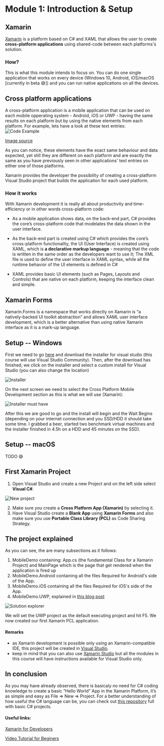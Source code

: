 # Module 1: Introduction & Setup

## Xamarin
[Xamarin](https://www.xamarin.com/) is a platform based on C# and XAML that allows the user to create **cross-platform applications** using shared-code between each platforms's solution.


### How? 
This is what this module intends to focus on. You can do one single application that works on every device (Windows 10, Android, iOS/macOS [currently in beta :sweat_smile:]) and you can run native applications on all the devices.

## Cross platform applications
A cross-platform application is a mobile application that can be used on each mobile opperating system - Android, iOS or UWP - having the same results on each platform but by using the native elements from each platform.
For example, lets have a look at these text entries:
![Code Example](https://github.com/microsoft-dx/xamarin-fundamentals-ui/blob/master/Images/xamarin-entry.png?raw=true)

[Image source](http://ammras.elmapharmamarketing.in/content/images/pages/forms/example-app.png)

As you can notice, these elements have the exact same behaviour and data expected, yet still they are different on each platform and are exactly the same as you have previously seen in other applications' text entries on either one of those platforms.

Xamarin provides the developer the possibility of creating a cross-platform Visual Studio project that builds the application for each used platform.

### How it works
With Xamarin development it is really all about productivity and time-efficiency or in other words cross-platform code:

- As a mobile application shows data, on the back-end part, C# provides the core’s cross-platform code that modelates the data shown in the user interface.
- As the back-end part is created using C# which provides the core’s cross-platform functionality, the UI (User Interface) is created using XAML, which is **a declarative markup language** - meaning that the code is written in the same order as the developers want to use it;
The XML file is used to define the user interface in XAML syntax,  while all  the  runtime  behavior  of  the  UI  elements  is  defined  in  C#

- XAML provides basic UI elements (such as Pages, Layouts and Controls) that are native on each platform, keeping the interface clean and simple.


## Xamarin Forms
Xamarin.Forms is a namespace that works directly on Xamarin is “a natively-backed UI toolkit abstraction” and allows XAML user interface development, which  is  a  better  alternative  than  using  native  Xamarin  interface as it is a mark-up language.

## Setup -- Windows
First we need to go [here](https://www.visualstudio.com/downloads/) and download the installer for visual studio (this course will use Visual Studio Community). Then, after the download has finished, we click on the installer and select a custom install for Visual Studio (you can also change the location)

![Installer](https://github.com/microsoft-dx/xamarin-fundamentals-ui/blob/master/Images/installer.jpg?raw=true)

On the next screen we need to select the Cross Platform Mobile Development section as this is what we will use (Xamarin):

![Installer must have](https://github.com/microsoft-dx/xamarin-fundamentals-ui/blob/master/Images/installer-must-have.jpg?raw=true)

After this we are good to go and the install will begin and the Wait Begins (depending on your internet connection and you SSD/HDD it should take some time. I grabbed a beer, started two benchmark virtual machines and the installer finished in 4.5h on a HDD and 45 minutes on the SSD).

## Setup -- macOS

TODO :sweat_smile:

## First Xamarin Project

1. Open Visual Studio and create a new Project and on the left side select **Visual C#**.

![New project](https://github.com/microsoft-dx/xamarin-fundamentals-ui/blob/master/Images/new-project.PNG?raw=true)

2. Make sure you create a __Cross Platform App (Xamarin)__ by selecting it.
3. Have Visual Studio create a **Blank App** using **Xamarin Forms** and also make sure you use **Portable Class Library (PCL)** as Code Sharing Strategy.

## The project explained

As you can see, the are many subsections as it follows: 

1. MobileDemo containing: App.cs (the fundamental Class for a Xamarin Project) and MainPage which is the page that get rendered when the application is fired up
2. MobileDemo.Android containing all the files Required for Android's side of the App.
3. MobileDemo.iOS containing all the files Required for iOS's side of the App. 
4. MobileDemo.UWP, explained in [this blog post](https://laurentiu.microsoft.pub.ro/2016/04/03/hello-universal-windows-platform/)

![Solution explorer](https://github.com/microsoft-dx/xamarin-fundamentals-ui/blob/master/Images/solution_explorer.PNG?raw=true)

We will set the UWP project as the default executing project and hit F5. We now created our first Xamarin PCL application.

#### Remarks
- as Xamarin development is possible only using an Xamarin-compatible IDE, this project will be created in [Visual Studio](https://www.visualstudio.com/).
- keep in mind that you can also use [Xamarin Studio](https://developer.xamarin.com/guides/cross-platform/xamarin-studio/) but all the modules in this course will have instructions available for Visual Studio only.

## In conclusion

As you may have already observed, there is basicaly no need for C# coding knowledge to create a basic “Hello World” App in the Xamarin Platform, it’s as simple and easy as File => New => Project. For a better understanding of how useful the C# language can be, you can check out [this repository](https://github.com/microsoft-dx/csharp-fundamentals/) full with basic C# projects.

#### Useful links:
[Xamarin for Developers](https://developer.xamarin.com/)

[Video Tutorial for Beginers](https://www.youtube.com/watch?v=6MQXkUfIn9M)
